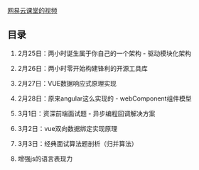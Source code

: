 [网易云课堂的视频](https://url.163.com/9sp)

## 目录
1. 2月25日：两小时诞生属于你自己的一个架构 - 驱动模块化架构
2. 2月26日：两小时零开始构建锋利的开源工具库
3. 2月27日：VUE数据响应式原理实现
4. 2月28日：原来angular这么实现的 - webComponent组件模型
5. 3月1日：资深前端面试题 - 异步编程回调解决方案
6. 3月2日：vue双向数据绑定实现原理
7. 3月3日：经典面试算法题剖析（归并算法）


1. 增强js的语言表现力